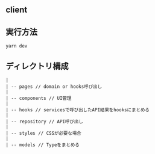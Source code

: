 ## client

## 実行方法

```
yarn dev
```

## ディレクトリ構成

```
|
| -- pages // domain or hooks呼び出し
|
| -- components // UI管理
|
| -- hooks // servicesで呼び出したAPI結果をhooksにまとめる
|
| -- repository // API呼び出し
|
| -- styles // CSSが必要な場合
|
| -- models // Typeをまとめる


```
